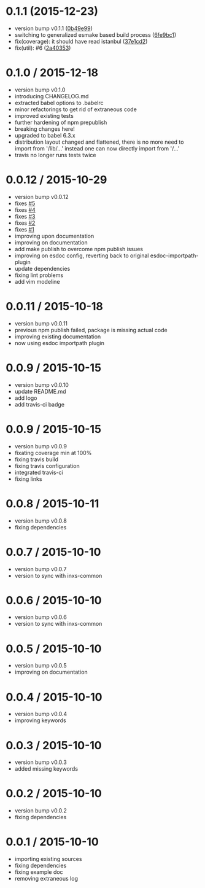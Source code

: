 0.1.1 (2015-12-23)
==================

  * version bump v0.1.1 ([0b49e99](https://github.com/coldrye-es/inxs/commit/0b49e99))
  * switching to generalized esmake based build process ([6fe9bc1](https://github.com/coldrye-es/inxs/commit/6fe9bc1))
  * fix(coverage): it should have read istanbul ([37e1cd2](https://github.com/coldrye-es/inxs/commit/37e1cd2))
  * fix(util): #6 ([2a40353](https://github.com/coldrye-es/inxs/commit/2a40353))

0.1.0 / 2015-12-18
==================

  * version bump v0.1.0
  * introducing CHANGELOG.md
  * extracted babel options to .babelrc
  * minor refactorings to get rid of extraneous code
  * improved existing tests
  * further hardening of npm prepublish
  * breaking changes here!
  * upgraded to babel 6.3.x
  * distribution layout changed and flattened, there is no more need to import from '<package>/lib/...' instead one can now directly import from '<package>/...'
  * travis no longer runs tests twice

0.0.12 / 2015-10-29
===================

  * version bump v0.0.12
  * fixes [#5](https://github.com/coldrye-es/inxs/issues/5)
  * fixes [#4](https://github.com/coldrye-es/inxs/issues/4)
  * fixes [#3](https://github.com/coldrye-es/inxs/issues/3)
  * fixes [#2](https://github.com/coldrye-es/inxs/issues/2)
  * fixes [#1](https://github.com/coldrye-es/inxs/issues/1)
  * improving upon documentation
  * improving on documentation
  * add make publish to overcome npm publish issues
  * improving on esdoc config, reverting back to original esdoc-importpath-plugin
  * update dependencies
  * fixing lint problems
  * add vim modeline

0.0.11 / 2015-10-18
===================

  * version bump v0.0.11
  * previous npm publish failed, package is missing actual code
  * improving existing documentation
  * now using esdoc importpath plugin

0.0.9 / 2015-10-15
==================

  * version bump v0.0.10
  * update README.md
  * add logo
  * add travis-ci badge

0.0.9 / 2015-10-15
==================

  * version bump v0.0.9
  * fixating coverage min at 100%
  * fixing travis build
  * fixing travis configuration
  * integrated travis-ci
  * fixing links

0.0.8 / 2015-10-11
==================

  * version bump v0.0.8
  * fixing dependencies

0.0.7 / 2015-10-10
==================

  * version bump v0.0.7
  * version to sync with inxs-common

0.0.6 / 2015-10-10
==================

  * version bump v0.0.6
  * version to sync with inxs-common

0.0.5 / 2015-10-10
==================

  * version bump v0.0.5
  * improving on documentation

0.0.4 / 2015-10-10
==================

  * version bump v0.0.4
  * improving keywords

0.0.3 / 2015-10-10
==================

  * version bump v0.0.3
  * added missing keywords

0.0.2 / 2015-10-10
==================

  * version bump v0.0.2
  * fixing dependencies

0.0.1 / 2015-10-10
==================

  * importing existing sources
  * fixing dependencies
  * fixing example doc
  * removing extraneous log

